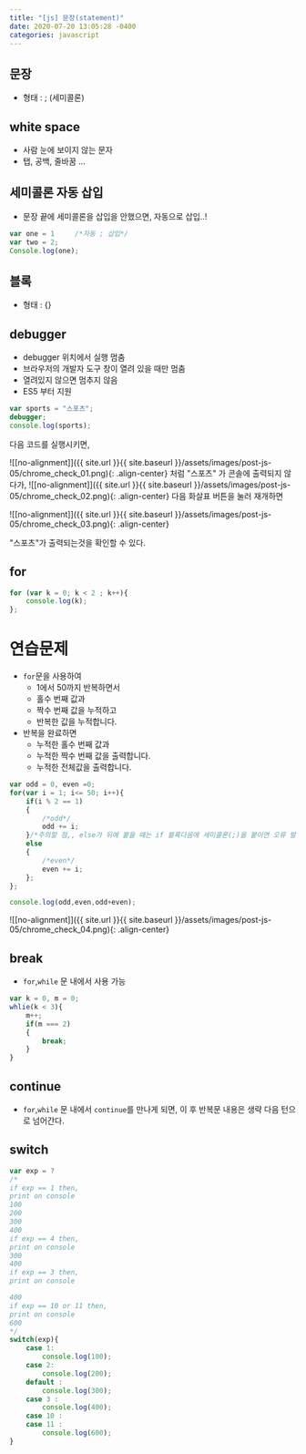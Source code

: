 ```yaml
---
title: "[js] 문장(statement)"
date: 2020-07-20 13:05:28 -0400
categories: javascript
---
```



## 문장
- 형태 : ; (세미콜론)

## white space
- 사람 눈에 보이지 않는 문자
- 탭, 공백, 줄바꿈 ...

## 세미콜론 자동 삽입
- 문장 끝에 세미콜론을 삽입을 안했으면, 자동으로 삽입..!

```javascript
var one = 1     /*자동 ; 삽입*/
var two = 2;
Console.log(one);
```

## 블록
- 형태 : {}

## debugger
- debugger 위치에서 실행 멈춤
- 브라우저의 개발자 도구 창이 열려 있을 때만 멈춤
- 열려있지 않으면 멈추지 않음
- ES5 부터 지원

```javascript
var sports = "스포츠";
debugger;
console.log(sports);
```
다음 코드를 실행시키면, 

![[no-alignment]]({{ site.url }}{{ site.baseurl }}/assets/images/post-js-05/chrome_check_01.png){: .align-center}
처럼 "스포츠" 가 콘솔에 출력되지 않다가,
![[no-alignment]]({{ site.url }}{{ site.baseurl }}/assets/images/post-js-05/chrome_check_02.png){: .align-center}
다음 화살표 버튼을 눌러 재개하면

![[no-alignment]]({{ site.url }}{{ site.baseurl }}/assets/images/post-js-05/chrome_check_03.png){: .align-center}

"스포츠"가 출력되는것을 확인할 수 있다.

## for
```javascript
for (var k = 0; k < 2 ; k++){
    console.log(k);
};
```

# 연습문제

- ```for```문을 사용하여
    - 1에서 50까지 반복하면서
    - 홀수 번째 값과
    - 짝수 번째 값을 누적하고
    - 반복한 값을 누적합니다.
- 반복을 완료하면
    - 누적한 홀수 번째 값과
    - 누적한 짝수 번째 값을 출력합니다.
    - 누적한 전체값을 출력합니다.

```javascript
var odd = 0, even =0;
for(var i = 1; i<= 50; i++){
    if(i % 2 == 1)
    {
        /*odd*/
        odd += i;
    }/*주의할 점,, else가 뒤에 붙을 때는 if 블록다음에 세미콜론(;)을 붙이면 오류 발생*/
    else
    {
        /*even*/
        even += i;
    };
};

console.log(odd,even,odd+even);
```

![[no-alignment]]({{ site.url }}{{ site.baseurl }}/assets/images/post-js-05/chrome_check_04.png){: .align-center}

## break
- ``for``,```while``` 문 내에서 사용 가능
```javascript
var k = 0, m = 0;
whlie(k < 3){
    m++;
    if(m === 2)
    {
        break;
    }
}
```
## continue
- ``for``,```while``` 문 내에서 ```continue```를 만나게 되면, 이 후 반복문 내용은 생략 다음 턴으로 넘어간다.

## switch
```javascript
var exp = ?
/*
if exp == 1 then,
print on console
100
200
300
400
if exp == 4 then,
print on console
300
400
if exp == 3 then,
print on console

400
if exp == 10 or 11 then,
print on console
600
*/
switch(exp){
    case 1:
        console.log(100);
    case 2:
        console.log(200);
    default :
        console.log(300);
    case 3 :
        console.log(400);
    case 10 :
    case 11 :
        console.log(600);
}

```
